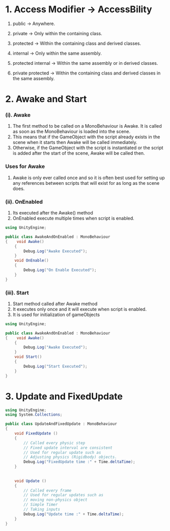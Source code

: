 # 1. Access Modifier -> AccessBility

1. public	-> Anywhere.

2. private	-> Only within the containing class.

3. protected -> Within the containing class and derived classes.

4. internal	-> Only within the same assembly.

5. protected internal -> Within the same assembly or in derived classes.

6. private protected -> Within the containing class and derived classes in the same assembly.

# 2. Awake and Start

### (i). Awake
1. The first method to be called on a MonoBehaviour is Awake. It is called as soon as the MonoBehaviour is loaded into the scene. 
2. This means that if the GameObject with the script already exists in the scene when it starts then Awake will be called immediately.
3. Otherwise, if the GameObject with the script is instantiated or the script is added after the start of the scene, Awake will be called then.
### Uses for Awake
1. Awake is only ever called once and so it is often best used for setting up any references between scripts that will exist for as long as the scene does.

### (ii). OnEnabled
1. Its executed after the Awake() method
2. OnEnabled execute multiple times when script is enabled.

```csharp
using UnityEngine;

public class AwakeAndOnEnabled : MonoBehaviour
{    void Awake()
    {
        Debug.Log("Awake Executed");
    }
    void OnEnable()
    {
        Debug.Log("On Enable Executed");
    }
}
```

### (iii). Start
1. Start method called after Awake method
2. It executes only once and it will execute when script is enabled.
3. It is used for initialization of gameObjects

```csharp
using UnityEngine;

public class AwakeAndOnEnabled : MonoBehaviour
{    void Awake()
    {
        Debug.Log("Awake Executed");
    }
    void Start()
    {
        Debug.Log("Start Executed");
    }
}
```

# 3. Update and FixedUpdate

```csharp
using UnityEngine;
using System.Collections;

public class UpdateAndFixedUpdate : MonoBehaviour
{
    void FixedUpdate ()
    {
        // Called every physic step
        // Fixed update interval are consistent
        // Used for regular update such as
        // Adjusting physics (Rigidbody) objects.
        Debug.Log("FixedUpdate time :" + Time.deltaTime);
    }
    
    
    void Update ()
    {
        // Called every frame
        // Used for regular updates such as
        // moving non-physics object
        // Simple Timer
        // Taking inputs
        Debug.Log("Update time :" + Time.deltaTime);
    }
}
```